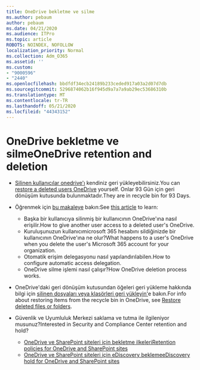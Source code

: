 ```yaml
---
title: OneDrive bekletme ve silme
ms.author: pebaum
author: pebaum
ms.date: 04/21/2020
ms.audience: ITPro
ms.topic: article
ROBOTS: NOINDEX, NOFOLLOW
localization_priority: Normal
ms.collection: Adm_O365
ms.assetid: ''
ms.custom:
- "9000596"
- "2440"
ms.openlocfilehash: bbdfdf34ecb24189b233ceded917a03a2d07d7db
ms.sourcegitcommit: 5296874062b16f945d9a7a7a9ab29ec53686310b
ms.translationtype: MT
ms.contentlocale: tr-TR
ms.lasthandoff: 05/21/2020
ms.locfileid: "44343152"
---
```

# <a name="onedrive-retention-and-deletion"></a><span data-ttu-id="71001-102">OneDrive bekletme ve silme</span><span class="sxs-lookup"><span data-stu-id="71001-102">OneDrive retention and deletion</span></span>

- <span data-ttu-id="71001-103">[Silinen kullanıcılar onedrive'ı](https://docs.microsoft.com/onedrive/restore-deleted-onedrive) kendiniz geri yükleyebilirsiniz.</span><span class="sxs-lookup"><span data-stu-id="71001-103">You can [restore a deleted users OneDrive](https://docs.microsoft.com/onedrive/restore-deleted-onedrive) yourself.</span></span> <span data-ttu-id="71001-104">Onlar 93 Gün için geri dönüşüm kutusunda bulunmaktadır.</span><span class="sxs-lookup"><span data-stu-id="71001-104">They are in recycle bin for 93 Days.</span></span>

- <span data-ttu-id="71001-105">Öğrenmek için [bu makaleye](https://docs.microsoft.com/onedrive/retention-and-deletion) bakın:</span><span class="sxs-lookup"><span data-stu-id="71001-105">See [this article](https://docs.microsoft.com/onedrive/retention-and-deletion) to learn:</span></span>
    - <span data-ttu-id="71001-106">Başka bir kullanıcıya silinmiş bir kullanıcının OneDrive'ına nasıl erişilir.</span><span class="sxs-lookup"><span data-stu-id="71001-106">How to give another user access to a deleted user's OneDrive.</span></span>
    - <span data-ttu-id="71001-107">Kuruluşunuzun kullanıcımicrosoft 365 hesabını sildiğinizde bir kullanıcının OneDrive'ına ne olur?</span><span class="sxs-lookup"><span data-stu-id="71001-107">What happens to a user's OneDrive when you delete the user's Microsoft 365 account for your organization.</span></span>
    - <span data-ttu-id="71001-108">Otomatik erişim delegasyonu nasıl yapılandırılabilen.</span><span class="sxs-lookup"><span data-stu-id="71001-108">How to configure automatic access delegation.</span></span>
    - <span data-ttu-id="71001-109">OneDrive silme işlemi nasıl çalışır?</span><span class="sxs-lookup"><span data-stu-id="71001-109">How OneDrive deletion process works.</span></span>

- <span data-ttu-id="71001-110">OneDrive'daki geri dönüşüm kutusundan öğeleri geri yükleme hakkında bilgi için [silinen dosyaları veya klasörleri geri yükleyin'](https://support.office.com/article/949ada80-0026-4db3-a953-c99083e6a84f)e bakın.</span><span class="sxs-lookup"><span data-stu-id="71001-110">For info about restoring items from the recycle bin in OneDrive, see [Restore deleted files or folders](https://support.office.com/article/949ada80-0026-4db3-a953-c99083e6a84f).</span></span>

- <span data-ttu-id="71001-111">Güvenlik ve Uyumluluk Merkezi saklama ve tutma ile ilgileniyor musunuz?</span><span class="sxs-lookup"><span data-stu-id="71001-111">Interested in Security and Compliance Center retention and hold?</span></span>
    - [<span data-ttu-id="71001-112">OneDrive ve SharePoint siteleri için bekletme ilkeleri</span><span class="sxs-lookup"><span data-stu-id="71001-112">Retention policies for OneDrive and SharePoint sites</span></span>](https://docs.microsoft.com/office365/securitycompliance/retention-policies?redirectSourcePath=%252farticle%252f5e377752-700d-4870-9b6d-12bfc12d2423#content-in-onedrive-accounts-and-sharepoint-sites)
    - [<span data-ttu-id="71001-113">OneDrive ve SharePoint siteleri için eDiscovery bekleme</span><span class="sxs-lookup"><span data-stu-id="71001-113">eDiscovery hold for OneDrive and SharePoint sites</span></span>](https://docs.microsoft.com/office365/securitycompliance/ediscovery-cases#step-4-place-content-locations-on-hold)
